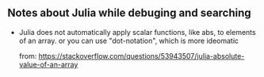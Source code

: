 ## Notes about Julia while debuging and searching
*   Julia does not automatically apply scalar functions, like abs, to elements of an array. 
    or you can use "dot-notation", which is more ideomatic

    from: https://stackoverflow.com/questions/53943507/julia-absolute-value-of-an-array
    
